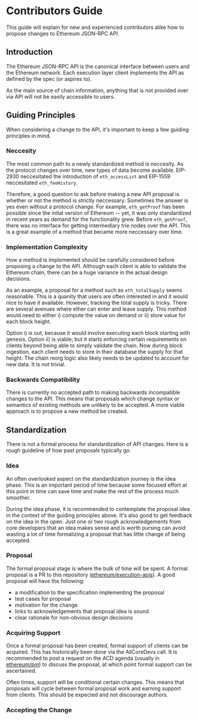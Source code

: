 # Contributors Guide

This guide will explain for new and experienced contributors alike how to
propose changes to Ethereum JSON-RPC API.

## Introduction

The Ethereum JSON-RPC API is the canonical interface between users and the
Ethereum network. Each execution layer client implements the API as defined by
the spec (or aspires to). 

As the main source of chain information, anything that is not
provided over via API will not be easily accessible to users. 

## Guiding Principles

When considering a change to the API, it's important to keep a few guiding
principles in mind.

### Neccesity

The most common path to a newly standardized method is neccesity. As the protocol
changes over time, new types of data become available. EIP-2930 neccesitated the
introduction of `eth_accessList` and EIP-1559 neccesitated `eth_feeHistory`.

Therefore, a good question to ask before making a new API proposal is whether
or not the method is strictly neccessary. Sometimes the answer is yes even
without a protocol change. For example, `eth_getProof` has been possible since
the inital version of Ethereum -- yet, it was only standardized in recent years
as demand for the functionality grew. Before `eth_getProof`, there was no
interface for getting intermediary trie nodes over the API. This is a great
example of a method that became more neccessary over time.


### Implementation Complexity

How a method is implemented should be carefully considered before proposing a
change to the API. Although each client is able to validate the Ethereum chain,
there can be a huge variance in the actual design decisions.

As an example,  a proposal for a method such as `eth_totalSupply` seems
reasonable. This is a quanity that users are often interested in and it would
nice to have it available. However, tracking the total supply is tricky. There
are several avenues where ether can enter and leave supply. This method would
need to either i) compute the value on demand or ii) store value for each block
height.

Option i) is out, because it would involve executing each block starting with
genesis. Option ii) is viable, but it starts enforcing certain requirements on
clients beyond being able to simply validate the chain. Now during block
ingestion, each client needs to store in their database the supply for that
height. The chain reorg logic also likely needs to be updated to account for
new data. It is not trivial.

### Backwards Compatibility

There is currently no accepted path to making backwards incompatible changes to
the API. This means that proposals which change syntax or semantics of existing
methods are unlikely to be accepted. A more viable approach is to propose a new
method be created.

## Standardization

There is not a formal process for standardization of API changes. Here is a rough
guideline of how past proposals typically go.

### Idea

An often overlooked aspect on the standardization journey is the idea phase. This
is an important period of time because some focused effort at this point in time can
save time and make the rest of the process much smoother.

During the idea phase, it is recommended to contemplate the proposal idea in
the context of the guiding principles above. It's also good to get feedback on
the idea in the open. Just one or two rough acknowledgements from core
developers that an idea makes sense and is worth pursing can avoid wasting a
lot of time formalizing a proposal that has little change of being accepted.

### Proposal

The formal proposal stage is where the bulk of time will be spent. A formal proposal
is a PR to this repository ([ethereum/execution-apis][execution-apis]). A good proposal
will have the following:

* a modification to the specification implementing the proposal
* test cases for proposal
* motivation for the change
* links to acknowledgements that proposal idea is sound
* clear rationale for non-obvious design decisions

### Acquiring Support

Once a formal proposal has been created, formal support of clients can be
acquired. This has historically been done via the AllCoreDevs call. It is
recommended to post a request on the ACD agenda (usually in [ethereum/pm][pm])
to discuss the proposal, at which point formal support can be ascertained.

Often times, support will be conditional certain changes. This means that
proposals will cycle between formal proposal work and earning support from
clients. This should be expected and not discourage authors.

### Accepting the Change


[execution-apis]: https://github.com/ethereum/execution-apis
[pm]: https://github.com/ethereum/pm
